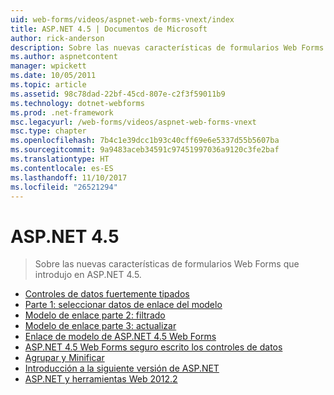 ```yaml
---
uid: web-forms/videos/aspnet-web-forms-vnext/index
title: ASP.NET 4.5 | Documentos de Microsoft
author: rick-anderson
description: Sobre las nuevas características de formularios Web Forms que introdujo en ASP.NET 4.5.
ms.author: aspnetcontent
manager: wpickett
ms.date: 10/05/2011
ms.topic: article
ms.assetid: 98c78dad-22bf-45cd-807e-c2f3f59011b9
ms.technology: dotnet-webforms
ms.prod: .net-framework
msc.legacyurl: /web-forms/videos/aspnet-web-forms-vnext
msc.type: chapter
ms.openlocfilehash: 7b4c1e39dcc1b93c40cff69e6e5337d55b5607ba
ms.sourcegitcommit: 9a9483aceb34591c97451997036a9120c3fe2baf
ms.translationtype: HT
ms.contentlocale: es-ES
ms.lasthandoff: 11/10/2017
ms.locfileid: "26521294"
---
```

<a name="aspnet-45"></a>ASP.NET 4.5
====================
> Sobre las nuevas características de formularios Web Forms que introdujo en ASP.NET 4.5.


- [Controles de datos fuertemente tipados](aspnet-vnext-videos-strongly-typed-data-controls.md)
- [Parte 1: seleccionar datos de enlace del modelo](aspnet-vnext-videos-model-binding-part-1-selecting-data.md)
- [Modelo de enlace parte 2: filtrado](aspnet-vnext-videos-model-binding-part-2-filtering.md)
- [Modelo de enlace parte 3: actualizar](aspnet-vnext-videos-model-binding-part-3-updating.md)
- [Enlace de modelo de ASP.NET 4.5 Web Forms](aspnet-45-web-forms-model-binding.md)
- [ASP.NET 4.5 Web Forms seguro escrito los controles de datos](aspnet-45-web-forms-strong-typed-data-controls.md)
- [Agrupar y Minificar](aspnet-vnext-videos-bundling-and-minification.md)
- [Introducción a la siguiente versión de ASP.NET](getting-started-with-the-next-version-of-aspnet.md)
- [ASP.NET y herramientas Web 2012.2](aspnet-and-web-tools-20122.md)
